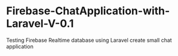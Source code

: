 # Firebase-ChatApplication-with-Laravel-V-0.1
Testing Firebase Realtime database using Laravel create small chat application
